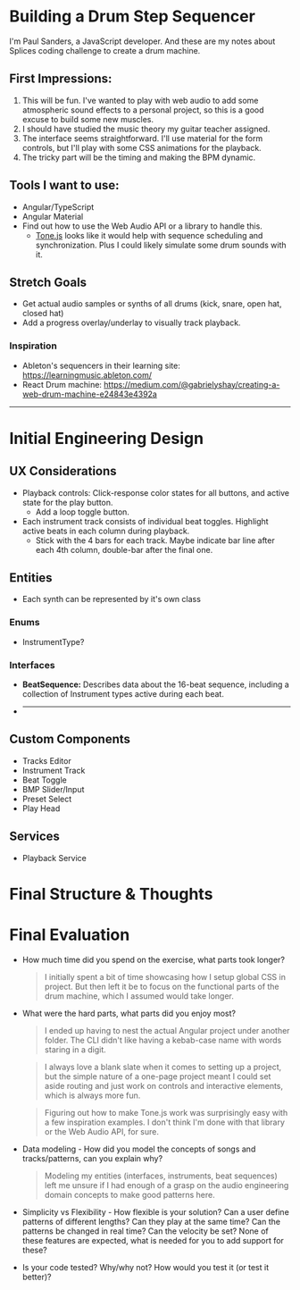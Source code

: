 # Building a Drum Step Sequencer

I'm Paul Sanders, a JavaScript developer. And these are my notes about Splices coding challenge to create a drum machine.

## First Impressions:

1. This will be fun. I've wanted to play with web audio to add some atmospheric sound effects to a personal project, so this is a good excuse to build some new muscles.
2. I should have studied the music theory my guitar teacher assigned.
3. The interface seems straightforward. I'll use material for the form controls, but I'll play with some CSS animations for the playback.
4. The tricky part will be the timing and making the BPM dynamic.

## Tools I want to use:

- Angular/TypeScript
- Angular Material
- Find out how to use the Web Audio API or a library to handle this.
  - [Tone.js](https://tonejs.github.io/) looks like it would help with sequence scheduling and synchronization. Plus I could likely simulate some drum sounds with it.

## Stretch Goals

- Get actual audio samples or synths of all drums (kick, snare, open hat, closed hat)
- Add a progress overlay/underlay to visually track playback.

### Inspiration

- Ableton's sequencers in their learning site: https://learningmusic.ableton.com/
- React Drum machine: https://medium.com/@gabrielyshay/creating-a-web-drum-machine-e24843e4392a

---

# Initial Engineering Design

## UX Considerations

- Playback controls: Click-response color states for all buttons, and active state for the play button.
  - Add a loop toggle button.
- Each instrument track consists of individual beat toggles. Highlight active beats in each column during playback.
  - Stick with the 4 bars for each track. Maybe indicate bar line after each 4th column, double-bar after the final one.

## Entities

- Each synth can be represented by it's own class

### Enums

- InstrumentType?

### Interfaces

- **BeatSequence:** Describes data about the 16-beat sequence, including a collection of Instrument types active during each beat.
- ***

## Custom Components

- Tracks Editor
- Instrument Track
- Beat Toggle
- BMP Slider/Input
- Preset Select
- Play Head

## Services

- Playback Service

# Final Structure & Thoughts

# Final Evaluation

- How much time did you spend on the exercise, what parts took longer?

  > I initially spent a bit of time showcasing how I setup global CSS in project. But then left it be to focus on the functional parts of the drum machine, which I assumed would take longer.

- What were the hard parts, what parts did you enjoy most?

  > I ended up having to nest the actual Angular project under another folder. The CLI didn't like having a kebab-case name with words staring in a digit.

  > I always love a blank slate when it comes to setting up a project, but the simple nature of a one-page project meant I could set aside routing and just work on controls and interactive elements, which is always more fun.

  > Figuring out how to make Tone.js work was surprisingly easy with a few inspiration examples. I don't think I'm done with that library or the Web Audio API, for sure.

- Data modeling - How did you model the concepts of songs and
  tracks/patterns, can you explain why?
  > Modeling my entities (interfaces, instruments, beat sequences) left me unsure if I had enough of a grasp on the audio engineering domain concepts to make good patterns here.
- Simplicity vs Flexibility - How flexible is your solution? Can a user
  define patterns of different lengths? Can they play at the same time?
  Can the patterns be changed in real time? Can the velocity be set?
  None of these features are expected, what is needed for you to add
  support for these?
- Is your code tested? Why/why not? How would you test it (or test it better)?
